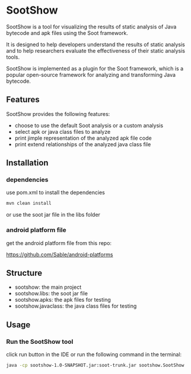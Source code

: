 # SootShow

SootShow is a tool for visualizing the results of static analysis of Java bytecode and apk files using the Soot framework. 

It is designed to help developers understand the results of static analysis and to help researchers evaluate the effectiveness of their static analysis tools.

SootShow is implemented as a plugin for the Soot framework, which is a popular open-source framework for analyzing and transforming Java bytecode.

## Features

SootShow provides the following features:

- choose to use the default Soot analysis or a custom analysis
- select apk or java class files to analyze
- print jimple representation of the analyzed apk file code
- print extend relationships of the analyzed java class file

## Installation

### dependencies

use pom.xml to install the dependencies

```bash
mvn clean install
```

or use the soot jar file in the libs folder

### android platform file

get the android platform file from this repo:

https://github.com/Sable/android-platforms

## Structure

- sootshow: the main project
- sootshow.libs: the soot jar file
- sootshow.apks: the apk files for testing
- sootshow.javaclass: the java class files for testing

## Usage

### Run the SootShow tool

click run button in the IDE or run the following command in the terminal:

```bash
java -cp sootshow-1.0-SNAPSHOT.jar:soot-trunk.jar sootshow.SootShow
```
